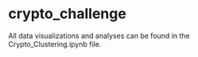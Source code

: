 # crypto_challenge
All data visualizations and analyses can be found in the Crypto_Clustering.ipynb file.
